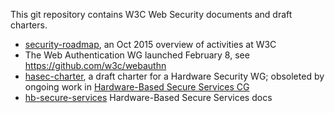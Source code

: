 This git repository contains W3C Web Security documents and draft charters. 

* [security-roadmap](https://github.com/w3c/websec/blob/gh-pages/security-roadmap.md), an Oct 2015 overview of activities at W3C
* The Web Authentication WG launched February 8, see https://github.com/w3c/webauthn
* [hasec-charter](https://w3c.github.io/websec/hasec-charter), a draft charter for a Hardware Security WG; obsoleted by ongoing work in [Hardware-Based Secure Services CG](https://www.w3.org/community/hb-secure-services/)
* [hb-secure-services](https://github.com/w3c/websec/tree/gh-pages/hb-secure-services) Hardware-Based Secure Services docs
